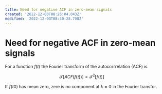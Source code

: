 ```yaml
---
title: Need for negative ACF in zero-mean signals
created: '2022-12-03T08:26:04.043Z'
modified: '2022-12-03T08:30:28.708Z'
---
```


# Need for negative ACF in zero-mean signals

For a function $f(t)$ the Fourier transform of the autocorrrelation (ACF) is

$$\mathcal{F}[ACF(f(t))]=\mathcal{F}^2[f(t)]$$


If $f(t0)$ has mean zero, zere is no component at $k=0$ in the Fourier transfor.
